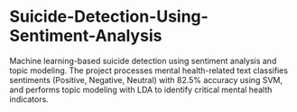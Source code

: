# Suicide-Detection-Using-Sentiment-Analysis
Machine learning-based suicide detection using sentiment analysis and topic modeling. The project processes mental health-related text classifies sentiments (Positive, Negative, Neutral) with 82.5% accuracy using SVM, and performs topic modeling with LDA to identify critical mental health indicators.

